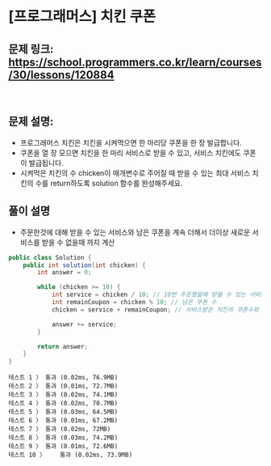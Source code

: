 # [프로그래머스] 치킨 쿠폰

## 문제 링크: https://school.programmers.co.kr/learn/courses/30/lessons/120884
<br/>

## 문제 설명:

- 프로그래머스 치킨은 치킨을 시켜먹으면 한 마리당 쿠폰을 한 장 발급합니다. 
- 쿠폰을 열 장 모으면 치킨을 한 마리 서비스로 받을 수 있고, 서비스 치킨에도 쿠폰이 발급됩니다. 
- 시켜먹은 치킨의 수 chicken이 매개변수로 주어질 때 받을 수 있는 최대 서비스 치킨의 수를 return하도록 solution 함수를 완성해주세요.

## 풀이 설명

- 주문한것에 대해 받을 수 있는 서비스와 남은 쿠폰을 계속 더해서 더이상 새로운 서비스를 받을 수 없을때 까지 계산

```java
public class Solution {
    public int solution(int chicken) {
        int answer = 0;

        while (chicken >= 10) {
            int service = chicken / 10; // 10번 주문했을때 받을 수 있는 서비스 치킨
            int remainCoupon = chicken % 10; // 남은 쿠폰 수
            chicken = service + remainCoupon; // 서비스받은 치킨의 쿠폰수와 남은 쿠폰 수 더함

            answer += service;
        }

        return answer;
    }
}
```
```text
테스트 1 〉	통과 (0.02ms, 76.9MB)
테스트 2 〉	통과 (0.01ms, 72.7MB)
테스트 3 〉	통과 (0.02ms, 74.1MB)
테스트 4 〉	통과 (0.02ms, 70.7MB)
테스트 5 〉	통과 (0.03ms, 64.5MB)
테스트 6 〉	통과 (0.01ms, 67.2MB)
테스트 7 〉	통과 (0.02ms, 72MB)
테스트 8 〉	통과 (0.03ms, 74.2MB)
테스트 9 〉	통과 (0.01ms, 72.6MB)
테스트 10 〉	통과 (0.02ms, 73.9MB)
```